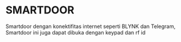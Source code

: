 # SMARTDOOR
Smartdoor dengan konektifitas internet seperti BLYNK dan Telegram, Smartdoor ini juga dapat dibuka dengan keypad dan rf id
